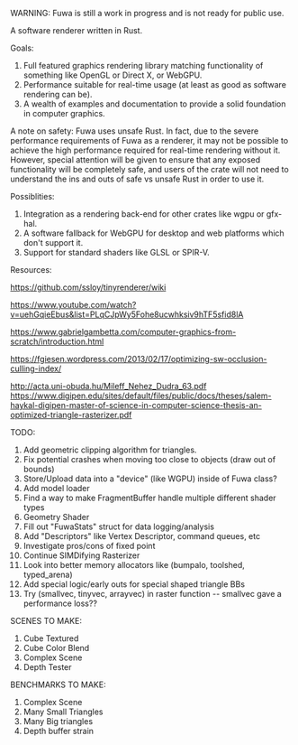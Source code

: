 WARNING: Fuwa is still a work in progress and is not ready for public use. 

A software renderer written in Rust.

Goals:
1. Full featured graphics rendering library matching functionality of something like OpenGL or Direct X, or WebGPU.
1. Performance suitable for real-time usage (at least as good as software rendering can be).
1. A wealth of examples and documentation to provide a solid foundation in computer graphics.

A note on safety:
Fuwa uses unsafe Rust. In fact, due to the severe performance requirements of Fuwa as a renderer, it may not be possible to achieve the high performance required for real-time rendering without it. However, special attention will be given to ensure that any exposed functionality will be completely safe, and users of the crate will not need to understand the ins and outs of safe vs unsafe Rust in order to use it.

Possiblities:
1. Integration as a rendering back-end for other crates like wgpu or gfx-hal.
1. A software fallback for WebGPU for desktop and web platforms which don't support it.
1. Support for standard shaders like GLSL or SPIR-V.

Resources:

https://github.com/ssloy/tinyrenderer/wiki

https://www.youtube.com/watch?v=uehGqieEbus&list=PLqCJpWy5Fohe8ucwhksiv9hTF5sfid8lA

https://www.gabrielgambetta.com/computer-graphics-from-scratch/introduction.html

https://fgiesen.wordpress.com/2013/02/17/optimizing-sw-occlusion-culling-index/

http://acta.uni-obuda.hu/Mileff_Nehez_Dudra_63.pdf
https://www.digipen.edu/sites/default/files/public/docs/theses/salem-haykal-digipen-master-of-science-in-computer-science-thesis-an-optimized-triangle-rasterizer.pdf


TODO:
1. Add geometric clipping algorithm for triangles.
1. Fix potential crashes when moving too close to objects (draw out of bounds)
1. Store/Upload data into a "device" (like WGPU) inside of Fuwa class?
1. Add model loader
1. Find a way to make FragmentBuffer handle multiple different shader types
1. Geometry Shader
1. Fill out "FuwaStats" struct for data logging/analysis
1. Add "Descriptors" like Vertex Descriptor, command queues, etc
1. Investigate pros/cons of fixed point
1. Continue SIMDifying Rasterizer
1. Look into better memory allocators like (bumpalo, toolshed, typed_arena)
1. Add special logic/early outs for special shaped triangle BBs
1. Try (smallvec, tinyvec, arrayvec) in raster function -- smallvec gave a performance loss??

SCENES TO MAKE:
1. Cube Textured
1. Cube Color Blend
1. Complex Scene
1. Depth Tester

BENCHMARKS TO MAKE:
1. Complex Scene
1. Many Small Triangles
1. Many Big triangles
1. Depth buffer strain